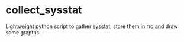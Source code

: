 # collect_sysstat
Lightweight python script to gather sysstat, store them in rrd and draw some grapths
